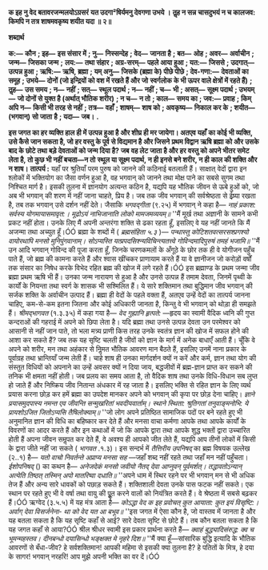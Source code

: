 **क इह नु वेद बतावरजन्मलयोऽग्रसरं** **यत उदगा²षिर्यमनु देवगणा उभये ।** **तॢह न सन्न चासदुभयं न च कालजव:** **किमपि न तत्र शाषमवकृष्य शयीत यदा ॥ २॥** 

**शब्दार्थ** 

**क:—** **कौन** **; इह—** **इस संसार में** **; नु—** **निस्सन्देह** **; वेद—** **जानता है** **; बत—** **ओह** **; अवर—** **अर्वाचीन** **; जन्म—** **जिसका जन्म** **;** **लय:—** **तथा संहार** **; अग्र-सरम्—** **पहले आया हुआ** **; यत:—** **जिससे** **; उदगात्—** **उत्पन्न हुआ** **; ऋषि:—** **ऋषि, ब्रह्मा** **; यम् अनु—** **जिसके (ब्रह्मा के) पीछे पीछे** **; देव-गणा:—** **देवताओं का समूह** **; उभये—** **दोनों (जो इन्द्रियों को वश में रखते हैं और जो** **स्वर्गलोक के भी ऊपर वाले क्षेत्रों में रहते हैं)** **; तॢह—** **उस समय** **; न—** **नहीं** **; सत्—** **स्थूल पदार्थ** **; न—** **नहीं** **; च—** **भी** **; असत्—** **सूक्ष्म पदार्थ** **; उभयम्—** **जो दोनों से युक्त है (अर्थात् भौतिक शरीर)** **; न च—** **न तो** **; काल—** **समय का** **; जव:—** **प्रवाह** **; किम्** **अपि न—** **किसी भी तरह से नहीं** **; तत्र—** **वहाँ** **; शाषम्—** **शाष को** **; अवकृष्य—** **निकाल कर के** **; शयीत—** **(भगवान्) सो जाता** **है** **; यदा—** **जब।** **.** 

**इस जगत का हर व्यक्ति हाल ही में उत्पन्न हुआ है और शीघ्र ही मर जायेगा। अतएव यहाँ** **का कोई भी व्यक्ति, उसे कैसे जान सकता है, जो हर वस्तु के पूर्व से विद्यमान है और जिसने** **प्रथम विद्वान ऋषि ब्रह्मा को और उसके बाद के छोटे तथा बड़े देवताओं को जन्म दिया है? जब** **वह लेट जाता है और हर वस्तु को अपने भीतर समेट लेता है, तो कुछ भी नहीं बचता—न तो** **स्थूल या सूक्ष्म पदार्थ, न ही इनसे बने शरीर, न ही काल की शक्ति और न शाष।** **तात्पर्य :** यहाँ पर श्रुतियाँ परम पुरुष को जानने की कठिनाई बतलाती हैं। साक्षात् वेदों द्वारा इन श्लोकों में भक्तियोग का जैसा वर्णन हुआ है, वह भगवान् को जानने तथा मोक्ष पाने का सबसे सुगम तथा निश्चित मार्ग है। इसकी तुलना में ज्ञानयोग अत्यन्त कठिन है, यद्यपि यह भौतिक जीवन से ऊबे हुओं को, जो अब भी भगवान् की शरण में नहीं जाना चाहते, प्रिय है। जब तक जीव भगवान् की सर्वश्रेष्ठता से ईष्र्या रखता है, तब तक भगवान् उसे दर्शन नहीं देते। जैसाकि *भगवद्गीता* (९.२५) में भगवान् ने कहा है— *नाहं प्रकाश: सर्वस्य योगमायासमावृत:।* *मूढोऽयं नाभिजानाति लोको मामजमव्ययम्॥* ''मैं मूर्ख तथा अज्ञानी के सामने कभी प्रकट नहीं होता। उनके लिए मैं अपनी अन्तरंगा शक्ति से ढका रहता हूँ, इसलिए वे यह नहीं जानते कि मैं अजन्मा तथा अच्युत हूँ।ÓÓ ब्रह्मा के शब्दों में ( *ब्रह्मसंहिता ५.३* )— *पन्थास्तु कोटिशतवत्सरसश्प्रगश्यो* *वायोरथापि मनसो मुनिपुंगवानाम्।* *सोऽप्यस्ति यत्प्रपदसिश्न्यविचिन्त्यतत्त्वे* *गोविन्दमादिपुरुषं तमहं भजामि॥* ''मैं उन आदि भगवान् गोविन्द की पूजा करता हूँ, जिनके चरणकमलों के अँगूठे के छोर तक ही वे योगीजन पहुँच पाते हैं, जो ब्रह्म की कामना करते हैं और श्वास खींचकर प्राणायाम करते हैं या वे ज्ञानीजन जो करोड़ों वर्षों तक संसार का निषेध करके विभेद रहित ब्रह्म की खोज में लगे रहते हैं।ÓÓ इस ब्रह्माण्ड के प्रथम जन्मा जीव ब्रह्मा प्रथम ऋषि भी हैं। उनका जन्म नारायण से हुआ है और उनसे उत्पन्न हैं तमाम देवता, जिनमें पृथ्वी के कार्यों के नियन्ता तथा स्वर्ग के शासक भी सश्मिलित हैं। ये सारे शक्तिमान तथा बुद्धिमान जीव भगवान् की सर्जक शक्ति के अर्वाचीन उत्पाद हैं। ब्रह्मा ही वेदों के पहले वक्ता हैं, अतएव उन्हें वेदों का तात्पर्य जानना चाहिए, कम-से-कम इतना जितना और कोई अधिकारी जानता है, किन्तु वे भी भगवान् को थोड़ा ही समझते हैं। *श्रीमद्भागवत* (१.३.३५) में कहा गया है— *वेद गुह्यानि हृत्पते:* —हृदय का स्वामी वैदिक ध्वनि की गुप्त कन्दराओं की गहराई में अपने को छिपा लेता है। यदि ब्रह्मा तथा उनसे उत्पन्न देवता उन परमेश्वर को आसानी से नहीं जान पाते, तो भला मत्र्य प्राणी किस तरह उनके स्वतंत्र ज्ञान की खोज में सफल होने की आशा कर सकते हैं? जब तक यह सृष्टि चलती है जीवों को ज्ञान के मार्ग में अनेक बाधाएँ आती हैं। चूँकि वे अपने को शरीर, मन तथा अहंकार से निॢमत भौतिक आवरण मान बैठते हैं, इसलिए उनमें नाना प्रकार के पूर्वाग्रह तथा भ्रान्तियाँ जन्म लेती हैं। चाहे शाष ही उनका मार्गदर्शन क्यों न करें और कर्म, ज्ञान तथा योग की संस्तुत विधियों को अपनाने का उन्हें अवसर क्यों न दिया जाय, बद्धजीवों में ब्रह्म-ज्ञान प्राप्त कर सकने की तनिक भी क्षमता नहीं होती। जब प्रलय का समय आता है, तो वैदिक शाष तथा उनके विधि-विधान सब लुप्त हो जाते हैं और निष्क्रिय जीव नितान्त अंधकार में रह जाता है। इसलिए भक्ति से रहित ज्ञान के लिए व्यर्थ प्रयास करना छोड़ कर हमें ब्रह्मा का उपदेश मानकर अपने को भगवान् की कृपा पर छोड़ देना चाहिए। *ज्ञाने प्रयासमुदपास्य नमन्त एव* *जीवन्ति सन्मुखरितां भवदीयवार्ताम्।* *स्थाने स्थिता: श्रुतिगतां तनुवाङ्मनोभि:* *ये प्रायशोऽजित जितोऽप्यसि तैषिलोक्याम्॥* ''जो लोग अपने प्रतिष्ठित सामाजिक पदों पर बने रहते हुए भी अनुमानित ज्ञान की विधि का बहिष्कार कर देते हैं और मनसा वाचा कर्मणा आपके तथा आपके कार्यों के विवरणों का आदर करते हैं और इन कथाओं में जो कि आपके द्वारा तथा आपके शुद्ध भक्तों द्वारा उच्चारित होती हैं अपना जीवन समॢपत कर देते हैं, वे अवश्य ही आपको जीत लेते हैं, यद्यपि आप तीनों लोकों में किसी के द्वारा जीते नहीं जा सकते ( *भागवत* .१.३)। इस सन्दर्भ में *तैत्तिरीय उपनिषद्* का ब्रह्म विषयक उल्लेख (२..१) है— *यतो वाचो निवर्तन्ते* *अप्राप्य मनसा सह* —जहाँ शब्द नहीं रहते तथा जहाँ मन नहीं पहुँचता। *ईशोपनिषद्* () का कथन है— *अनेजदेकं मनसो जवीयो* *नैतद् देवा आप्नुवन् पूर्वमर्शत्।* *तद्धावतोऽन्यान् अत्येति तिष्ठत्* *तस्मिन् अपो मातरिष्वा दधाति॥* ''अपने धाम में स्थिर रहने पर भी भगवान् मन से भी अधिक तेज हैं और अन्य सारे धावकों को पछाड़ सकते हैं। शक्तिशाली देवता उनके पास फटक नहीं सकते। एक स्थान पर रहते हुए भी वे वर्षा तथा वायु की पूॢत करने वालों को नियंत्रित करते हैं। वे श्रेष्ठता में सबसे बढ़कर हैं।ÓÓ ऋग्वेद (३.५.५) में यह मंत्र आता है— *कोऽद्धा वेद क इह प्रवोचत्* *कुत आयाता: कुत इयं विसृष्टि:।* *अर्वाग् देवा विसर्जनेना-* *था को वेद यत आ बभूव॥* ''इस जगत में ऐसा कौन है, जो वास्तव में जानता है और यह बतला सकता है कि यह सृष्टि कहाँ से आई? सारे देवता सृष्टि से छोटे हैं। तब कौन बतला सकता है कि यह जगत कहाँ से आया?ÓÓ श्रील श्रीधर स्वामी इस प्रकार प्रार्थना करते हैं— *क्वाहं बुद्ध्यादिसंरुद्ध: क्व च भूमन्महस्तव।* *दीनबन्धो दयासिन्धो भङ्क्षक्त मे नृहरे दिश॥* ''मैं क्या हूँ—सांसारिक बुद्धि इत्यादि के भौतिक आवरणों से बँधा-जीव? हे सर्वशक्तिमान! आपकी महिमा से इसकी क्या तुलना है? हे पतितों के मित्र, हे दया के सागर! भगवान् नरहरि! आप मुझे अपनी भक्ति का वर दें।ÓÓ  